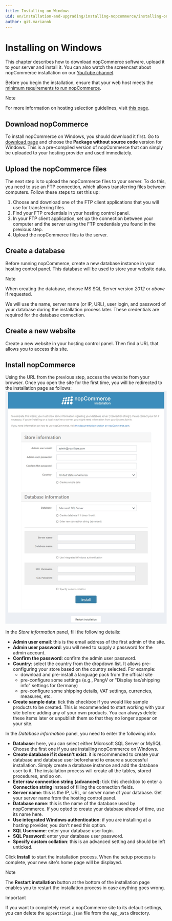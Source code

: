 ```yaml
---
title: Installing on Windows
uid: en/installation-and-upgrading/installing-nopcommerce/installing-on-windows
author: git.mariannk
---
```


# Installing on Windows

This chapter describes how to download nopCommerce software, upload it to your server and install it. You can also watch the screencast about nopCommerce installation on our [YouTube channel](https://www.youtube.com/watch?v=L7NGodeB9sQ).

Before you begin the installation, ensure that your web host meets the [minimum requirements to run nopCommerce](xref:en/installation-and-upgrading/technology-and-system-requirements).

> [!NOTE]
> For more information on hosting selection guidelines, visit [this page](xref:en/installation-and-upgrading/installing-nopcommerce/choose-a-hosting-company).

## Download nopCommerce

To install nopCommerce on Windows, you should download it first. Go to [download page](https://www.nopcommerce.com/download-nopcommerce) and choose the **Package without source code** version for Windows. This is a pre-compiled version of nopCommerce that can simply be uploaded to your hosting provider and used immediately.

## Upload the nopCommerce files

The next step is to upload the nopCommerce files to your server. To do this, you need to use an FTP connection, which allows transferring files between computers. Follow these steps to set this up:

1. Choose and download one of the FTP client applications that you will use for transferring files.
1. Find your FTP credentials in your hosting control panel.
1. In your FTP client application, set up the connection between your computer and the server using the FTP credentials you found in the previous step.
1. Upload the nopCommerce files to the server.

## Create a database

Before running nopCommerce, create a new database instance in your hosting control panel. This database will be used to store your website data.

> [!NOTE]
>
> When creating the database, choose MS SQL Server version *2012* or *above* if requested.

We will use the name, server name (or IP, URL), user login, and password of your database during the installation process later. These credentials are required for the database connection.

## Create a new website

Create a new website in your hosting control panel. Then find a URL that allows you to access this site.

## Install nopCommerce

Using the URL from the previous step, access the website from your browser.
Once you open the site for the first time, you will be redirected to the installation page as follows:
![nopCommerce installation](_static/installing-local/installation.jpg)

In the *Store information* panel, fill the following details:

- **Admin user email**: this is the email address of the first admin of the site.
- **Admin user password**: you will need to supply a password for the admin account.
- **Confirm the password**: confirm the admin user password.
- **Country**: select the country from the dropdown list. It allows pre-configuring your store based on the country selected. For example:
  - download and pre-install a language pack from the official site
  - pre-configure some settings (e.g., PangV or "Display tax/shipping info" settings for Germany)
  - pre-configure some shipping details, VAT settings, currencies, measures, etc.
- **Create sample data**: tick this checkbox if you would like sample products to be created. This is recommended to start working with your site before adding any of your own products. You can always delete these items later or unpublish them so that they no longer appear on your site.

In the *Database information* panel, you need to enter the following info:

- **Database**: here, you can select either Microsoft SQL Server or MySQL. Choose the first one if you are installing nopCommerce on Windows.
- **Create database if it doesn't exist**: it is recommended to create your database and database user beforehand to ensure a successful installation. Simply create a database instance and add the database user to it. The installation process will create all the tables, stored procedures, and so on.
- **Enter raw connection string (advanced)**: tick this checkbox to enter a **Connection string** instead of filling the connection fields.
- **Server name**: this is the IP, URL, or server name of your database. Get your server name from the hosting control panel.
- **Database name**: this is the name of the database used by nopCommerce. If you opted to create your database ahead of time, use its name here.
- **Use integrated Windows authentication**: if you are installing at a hosting provider, you don't need this option.
- **SQL Username**: enter your database user login.
- **SQL Password**: enter your database user password.
- **Specify custom collation**: this is an advanced setting and should be left unticked.

Click **Install** to start the installation process. When the setup process is complete, your new site's home page will be displayed.

> [!NOTE]
> The **Restart installation** button at the bottom of the installation page enables you to restart the installation process in case anything goes wrong.

> [!IMPORTANT]
> If you want to completely reset a nopCommerce site to its default settings, you can delete the `appsettings.json` file from the `App_Data` directory.
